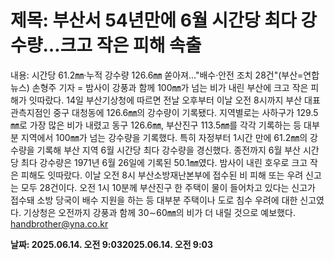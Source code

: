 # **제목: 부산서 54년만에 6월 시간당 최다 강수량…크고 작은 피해 속출**

  내용: 시간당 61.2㎜·누적 강수량 126.6㎜ 쏟아져…"배수·안전 조치 28건"(부산=연합뉴스) 손형주 기자 = 밤사이 강풍과 함께 100㎜가 넘는 비가 내린 부산에 크고 작은 피해가 잇따랐다.     14일 부산기상청에 따르면 전날 오후부터 이날 오전 8시까지 부산 대표 관측지점인 중구 대청동에 126.6㎜의 강수량이 기록됐다.     지역별로는 사하구가 129.5㎜로 가장 많은 비가 내렸고 동구 126.6㎜, 부산진구 113.5㎜를 각각 기록하는 등 대부분 지역에서 100㎜가 넘는 강수량을 기록했다.    특히 자정부터 1시간 만에 61.2㎜의 강수량을 기록해 부산 지역 6월 시간당 최다 강수량을 경신했다.     종전까지 6월 부산 시간당 최다 강수량은 1971년 6월 26일에 기록된 50.1㎜였다.     밤사이 내린 호우로 크고 작은 피해도 잇따랐다.     이날 오전 8시 부산소방재난본부에 접수된 비 피해 또는 우려 신고는 모두 28건이다.    오전 1시 10분께 부산진구 한 주택이 물이 들어차고 있다는 신고가 접수돼 소방 당국이 배수 지원을 하는 등 대부분 주택이나 도로 침수 우려에 대한 신고였다.     기상청은 오전까지 강풍과 함께 30∼60㎜의 비가 더 내릴 것으로 예보했다.    handbrother@yna.co.kr

  **날짜: 2025.06.14. 오전 9:032025.06.14. 오전 9:03**